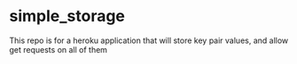 # simple_storage
This repo is for a heroku application that will store key pair values, and allow get requests on all of them
